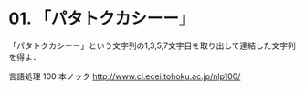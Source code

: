 # 01. 「パタトクカシーー」

「パタトクカシーー」という文字列の1,3,5,7文字目を取り出して連結した文字列を得よ．

言語処理 100 本ノック http://www.cl.ecei.tohoku.ac.jp/nlp100/
